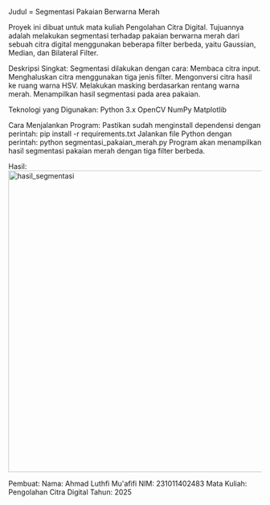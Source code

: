 Judul = Segmentasi Pakaian Berwarna Merah

Proyek ini dibuat untuk mata kuliah Pengolahan Citra Digital.
Tujuannya adalah melakukan segmentasi terhadap pakaian berwarna merah dari sebuah citra digital menggunakan beberapa filter berbeda, yaitu Gaussian, Median, dan Bilateral Filter.

Deskripsi Singkat:
Segmentasi dilakukan dengan cara:
Membaca citra input.
Menghaluskan citra menggunakan tiga jenis filter.
Mengonversi citra hasil ke ruang warna HSV.
Melakukan masking berdasarkan rentang warna merah.
Menampilkan hasil segmentasi pada area pakaian.

Teknologi yang Digunakan:
Python 3.x
OpenCV
NumPy
Matplotlib

Cara Menjalankan Program:
Pastikan sudah menginstall dependensi dengan perintah:
pip install -r requirements.txt
Jalankan file Python dengan perintah:
python segmentasi_pakaian_merah.py
Program akan menampilkan hasil segmentasi pakaian merah dengan tiga filter berbeda.

 Hasil:
<img width="1370" height="600" alt="hasil_segmentasi" src="https://github.com/user-attachments/assets/1d60b2a8-52bc-44ab-ba93-bce6011bf97e" />


Pembuat:
Nama: Ahmad Luthfi Mu'afifi
NIM: 231011402483
Mata Kuliah: Pengolahan Citra Digital
Tahun: 2025
